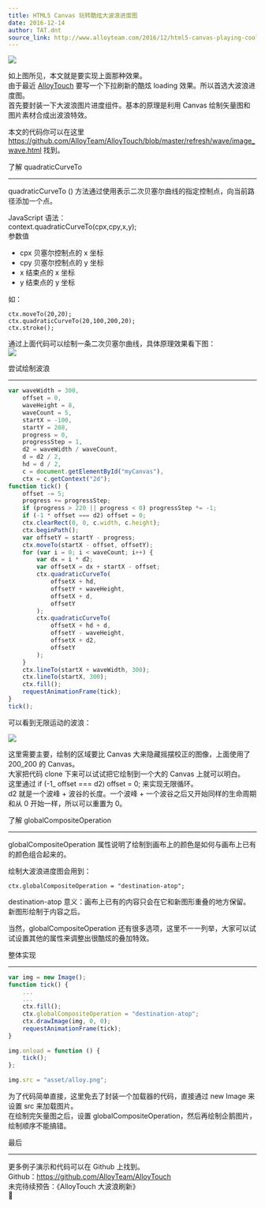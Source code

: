 ```yaml
---
title: HTML5 Canvas 玩转酷炫大波浪进度图
date: 2016-12-14
author: TAT.dnt
source_link: http://www.alloyteam.com/2016/12/html5-canvas-playing-cool-big-wave-of-progress/
---
```


<!-- {% raw %} - for jekyll -->

![](http://images2015.cnblogs.com/blog/105416/201612/105416-20161213115104620-1393781477.gif)

如上图所见，本文就是要实现上面那种效果。  
由于最近 [AlloyTouch](https://github.com/AlloyTeam/AlloyTouch) 要写一个下拉刷新的酷炫 loading 效果。所以首选大波浪进度图。  
首先要封装一下大波浪图片进度组件。基本的原理是利用 Canvas 绘制矢量图和图片素材合成出波浪特效。

本文的代码你可以在这里 <https://github.com/AlloyTeam/AlloyTouch/blob/master/refresh/wave/image_wave.html> 找到。

了解 quadraticCurveTo  

* * *

quadraticCurveTo () 方法通过使用表示二次贝塞尔曲线的指定控制点，向当前路径添加一个点。

JavaScript 语法：  
context.quadraticCurveTo(cpx,cpy,x,y);  
参数值

-   cpx 贝塞尔控制点的 x 坐标
-   cpy 贝塞尔控制点的 y 坐标
-   x 结束点的 x 坐标
-   y 结束点的 y 坐标

如：

    ctx.moveTo(20,20);
    ctx.quadraticCurveTo(20,100,200,20);
    ctx.stroke();

通过上面代码可以绘制一条二次贝塞尔曲线，具体原理效果看下图：  
![](http://images2015.cnblogs.com/blog/105416/201612/105416-20161213115120636-1871822499.gif)

尝试绘制波浪  

* * *

```javascript
var waveWidth = 300,
    offset = 0,
    waveHeight = 8,
    waveCount = 5,
    startX = -100,
    startY = 208,
    progress = 0,
    progressStep = 1,
    d2 = waveWidth / waveCount,
    d = d2 / 2,
    hd = d / 2,
    c = document.getElementById("myCanvas"),
    ctx = c.getContext("2d");
function tick() {
    offset -= 5;
    progress += progressStep;
    if (progress > 220 || progress < 0) progressStep *= -1;
    if (-1 * offset === d2) offset = 0;
    ctx.clearRect(0, 0, c.width, c.height);
    ctx.beginPath();
    var offsetY = startY - progress;
    ctx.moveTo(startX - offset, offsetY);
    for (var i = 0; i < waveCount; i++) {
        var dx = i * d2;
        var offsetX = dx + startX - offset;
        ctx.quadraticCurveTo(
            offsetX + hd,
            offsetY + waveHeight,
            offsetX + d,
            offsetY
        );
        ctx.quadraticCurveTo(
            offsetX + hd + d,
            offsetY - waveHeight,
            offsetX + d2,
            offsetY
        );
    }
    ctx.lineTo(startX + waveWidth, 300);
    ctx.lineTo(startX, 300);
    ctx.fill();
    requestAnimationFrame(tick);
}
tick();
```

可以看到无限运动的波浪：

![](http://images2015.cnblogs.com/blog/105416/201612/105416-20161213115127339-337053178.png)

这里需要主要，绘制的区域要比 Canvas 大来隐藏摇摆校正的图像，上面使用了 200_200 的 Canvas。  
大家把代码 clone 下来可以试试把它绘制到一个大的 Canvas 上就可以明白。  
这里通过 if (-1_ offset === d2) offset = 0; 来实现无限循环。  
d2 就是一个波峰 + 波谷的长度。一个波峰 + 一个波谷之后又开始同样的生命周期和从 0 开始一样，所以可以重置为 0。

了解 globalCompositeOperation  

* * *

globalCompositeOperation 属性说明了绘制到画布上的颜色是如何与画布上已有的颜色组合起来的。

绘制大波浪进度图会用到：

    ctx.globalCompositeOperation = "destination-atop";

destination-atop 意义：画布上已有的内容只会在它和新图形重叠的地方保留。新图形绘制于内容之后。

当然，globalCompositeOperation 还有很多选项，这里不一一列举，大家可以试试设置其他的属性来调整出很酷炫的叠加特效。

整体实现  

* * *

```javascript
var img = new Image();
function tick() {
    ...
    ...
    ctx.fill();
    ctx.globalCompositeOperation = "destination-atop";
    ctx.drawImage(img, 0, 0);
    requestAnimationFrame(tick);
}
 
img.onload = function () {
    tick();
};
 
img.src = "asset/alloy.png";
```

为了代码简单直接，这里免去了封装一个加载器的代码，直接通过 new Image 来设置 src 来加载图片。  
在绘制完矢量图之后，设置 globalCompositeOperation，然后再绘制企鹅图片，绘制顺序不能搞错。

最后  

* * *

更多例子演示和代码可以在 Github 上找到。  
Github：<https://github.com/AlloyTeam/AlloyTouch>  
未完待续预告：《AlloyTouch 大波浪刷新》  



<!-- {% endraw %} - for jekyll -->
